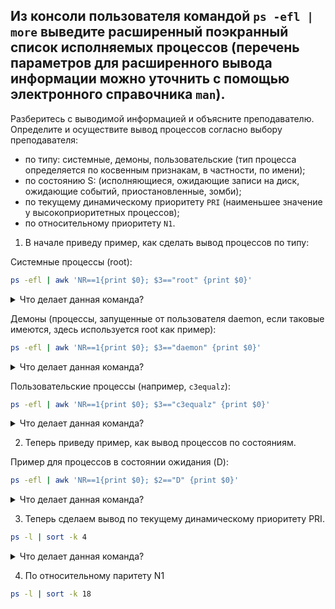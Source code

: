 ## Из консоли пользователя командой `ps -efl | more` выведите расширенный поэкранный список исполняемых процессов (перечень параметров для расширенного вывода информации можно уточнить с помощью электронного справочника `man`).

Разберитесь с выводимой информацией и объясните преподавателю.
Определите и осуществите вывод процессов согласно выбору преподавателя:

- по типу: системные, демоны, пользовательские (тип процесса определяется по косвенным признакам, в частности, по имени);
- по состоянию S: (исполняющиеся, ожидающие записи на диск, ожидающие событий, приостановленные, зомби);
- по текущему динамическому приоритету `PRI` (наименьшее значение у высокоприоритетных процессов);
- по относительному приоритету `N1`.


1. В начале приведу пример, как сделать вывод процессов по типу:


Системные процессы (root):

```bash
ps -efl | awk 'NR==1{print $0}; $3=="root" {print $0}'
```

<details>
	<summary>Что делает данная команда? </summary>
	
`ps -efl`:
- `ps` — это команда, которая отображает информацию о текущих процессах.
- `-e` — показывает все процессы.
- `-f` — выводит полную информацию о процессах (включая `UID`, `PID`, `PPID` и т.д.).
- `l` — выводит информацию в длинном формате, включая дополнительные поля, такие как состояние процесса и приоритет.

`|`: Это оператор конвейера (pipe), который передает вывод одной команды (в данном случае `ps -efl`) в качестве ввода для следующей команды (`awk`).

`awk 'NR==1{print $0}; $3=="root" {print $0}'`:
- `awk` — это текстовый процессор, который позволяет обрабатывать и анализировать текстовые данные.
- `NR==1{print $0}` — это условие, которое проверяет, является ли текущая строка первой (`NR` — это номер текущей строки). Если это так, то она выводит всю строку (`$0` представляет всю строку).
- `$3=="root" {print $0}` — это условие, которое проверяет, равен ли третий столбец (обычно это поле `PPID` — родительский идентификатор процесса) строке `"root"`. Если это так, то выводится вся строка.

</details>
		
Демоны (процессы, запущенные от пользователя daemon, если таковые имеются, здесь используется root как пример):

```bash
ps -efl | awk 'NR==1{print $0}; $3=="daemon" {print $0}'
```

<details>
	<summary>Что делает данная команда?</summary>

`ps -efl`:
- `ps` — это команда, которая отображает информацию о текущих процессах.
- `-e` — показывает все процессы.
- `-f` — выводит полную информацию о процессах (включая `UID`, `PID`, `PPID` и т.д.).
- `-l` — выводит информацию в длинном формате, включая дополнительные поля, такие как состояние процесса и приоритет.

- `|`: Это оператор конвейера (`pipe`), который передает вывод одной команды (в данном случае `ps -efl`) в качестве ввода для следующей команды (`awk`).

`awk 'NR==1{print $0}; $3=="daemon" {print $0}'`:
- `awk` — это текстовый процессор, который позволяет обрабатывать и анализировать текстовые данные.
- `NR==1{print $0}` — это условие, которое проверяет, является ли текущая строка первой (NR — это номер текущей строки). Если это так, то она выводит всю строку ($0 представляет всю строку). Это обычно заголовок столбцов.
- `$3=="daemon" {print $0}` — это условие, которое проверяет, равен ли третий столбец (обычно это поле PPID — родительский идентификатор процесса) строке "daemon". Если это так, то выводится вся строка.

</details>

Пользовательские процессы (например, `c3equalz`):

```bash
ps -efl | awk 'NR==1{print $0}; $3=="c3equalz" {print $0}'
```

<details>
	<summary>Что делает данная команда? </summary>

`ps -efl`:
- `ps` — это команда, которая отображает информацию о текущих процессах.
- `-e` — показывает все процессы, запущенные в системе.
- `-f` — выводит полную информацию о процессах, включая такие поля, как UID (идентификатор пользователя), PID (идентификатор процесса), PPID (идентификатор родительского процесса) и другие.
- `-l` — выводит информацию в длинном формате, включая дополнительные поля, такие как состояние процесса и приоритет.

`|` - Это оператор конвейера (pipe), который передает вывод одной команды (в данном случае ps -efl) в качестве ввода для следующей команды (awk).

`awk 'NR==1{print $0}; $3=="c3equalz" {print $0}'`:
- `awk` — это текстовый процессор, который позволяет обрабатывать и анализировать текстовые данные.
- `NR==1{print $0}` — это условие, которое проверяет, является ли текущая строка первой (NR — это номер текущей строки). Если это так, то она выводит всю строку ($0 представляет всю строку). Это обычно заголовок столбцов.
- `$3=="c3equalz" {print $0}` — это условие, которое проверяет, равен ли третий столбец (обычно это поле UID — идентификатор пользователя, который запустил процесс) строке "c3equalz". Если это так, то выводится вся строка.

</details>


2. Теперь приведу пример, как вывод процессов по состояниям. 

Пример для процессов в состоянии ожидания (D):

```bash
ps -efl | awk 'NR==1{print $0}; $2=="D" {print $0}'
```

<details>
	<summary>Что делает данная команда? </summary>

`ps -efl`:
- `ps` — это команда, которая отображает информацию о текущих процессах.
- `-e` — показывает все процессы, запущенные в системе.
- `-f` — выводит полную информацию о процессах, включая такие поля, как `UID` (идентификатор пользователя), `PID` (идентификатор процесса), `PPID` (идентификатор родительского процесса) и другие.
- `-l` — выводит информацию в длинном формате, включая дополнительные поля, такие как состояние процесса и приоритет.

`|`: Это оператор конвейера (`pipe`), который передает вывод одной команды (в данном случае `ps -efl`) в качестве ввода для следующей команды (`awk`).

`awk 'NR==1{print $0}; $2=="D" {print $0}'`:
- `awk` — это текстовый процессор, который позволяет обрабатывать и анализировать текстовые данные.
- `NR==1{print $0}` — это условие, которое проверяет, является ли текущая строка первой (`NR` — это номер текущей строки). Если это так, то она выводит всю строку (`$0` представляет всю строку). Это обычно заголовок столбцов.
- `$2=="D" {print $0}` — это условие, которое проверяет, равен ли второй столбец (обычно это поле, указывающее на состояние процесса) строке `"D"`. В контексте `ps`, `"D"` обозначает состояние "непрерываемого сна" (`uninterruptible sleep`), что означает, что процесс ожидает завершения ввода-вывода.

</details>

3. Теперь сделаем вывод по текущему динамическому приоритету PRI. 

```bash
ps -l | sort -k 4
```

<details>
	<summary>Что делает данная команда? </summary>
	
`ps -l`:
- `ps` — это команда, которая отображает информацию о текущих процессах.
- `-l` — выводит информацию в длинном формате, включая дополнительные поля, такие как `UID` (идентификатор пользователя), `PID` (идентификатор процесса), `PPID` (идентификатор родительского процесса), состояние процесса и другие.

Вывод команды `ps -l` включает несколько столбцов, и один из них — это столбец, который обычно содержит информацию о состоянии процесса.

`|`: Это оператор конвейера (`pipe`), который передает вывод одной команды (в данном случае `ps -l`) в качестве ввода для следующей команды (`sort`).

- `sort -k 4`:
- `sort` — это команда, которая сортирует строки текста.
- `-k 4` — указывает, что сортировка должна производиться по четвертому полю (столбцу) в выводе. Поля разделяются пробелами по умолчанию.

</details>

4. По относительному паритету N1

```bash
ps -l | sort -k 18
```
